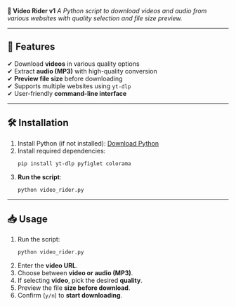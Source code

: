 **📌 Video Rider v1**
*A Python script to download videos and audio from various websites with quality selection and file size preview.*

---

## 🚀 Features
✔ Download **videos** in various quality options  
✔ Extract **audio (MP3)** with high-quality conversion  
✔ **Preview file size** before downloading  
✔ Supports multiple websites using `yt-dlp`  
✔ User-friendly **command-line interface**

---

## 🛠️ Installation
1. Install Python (if not installed): [Download Python](https://www.python.org/downloads/)  
2. Install required dependencies:
   ```sh
   pip install yt-dlp pyfiglet colorama
   
   ```
3. **Run the script**:
   ```sh
   python video_rider.py
   ```

---

## 📥 Usage
1. Run the script:
   ```sh
   python video_rider.py
   ```
2. Enter the **video URL**.  
3. Choose between **video or audio (MP3)**.  
4. If selecting **video**, pick the desired **quality**.  
5. Preview the file **size before download**.  
6. Confirm (`y/n`) to **start downloading**.  



